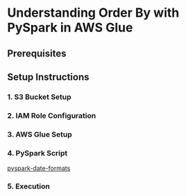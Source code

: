 # Understanding Order By with PySpark in AWS Glue
 
## Prerequisites

## Setup Instructions


### 1. S3 Bucket Setup

### 2. IAM Role Configuration

### 3. AWS Glue Setup

### 4. PySpark Script

[pyspark-date-formats](../glue-code/ti-pyspark-datetime.py)

### 5. Execution

